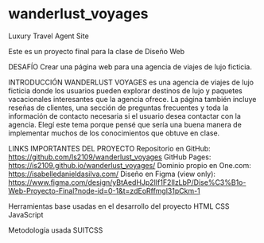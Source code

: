# wanderlust_voyages
Luxury Travel Agent Site

Este es un proyecto final para la clase de Diseño Web

DESAFÍO
Crear una página web para una agencia de viajes de lujo ficticia.

INTRODUCCIÓN
WANDERLUST VOYAGES es una agencia de viajes de lujo ficticia donde los usuarios pueden explorar destinos de lujo y paquetes vacacionales interesantes que la agencia ofrece.
La página también incluye reseñas de clientes, una sección de preguntas frecuentes y toda la información de contacto necesaria si el usuario desea contactar con la agencia.
Elegí este tema porque pensé que sería una buena manera de implementar muchos de los conocimientos que obtuve en clase.

LINKS IMPORTANTES DEL PROYECTO
Repositorio en GitHub: https://github.com/Is2109/wanderlust_voyages
GitHub Pages: https://is2109.github.io/wanderlust_voyages/
Dominio propio en One.com: https://isabelledanieldasilva.com/
Diseño en Figma (view only): https://www.figma.com/design/yBtAedHJp2lIf1F2IlzLbP/Dise%C3%B1o-Web-Proyecto-Final?node-id=0-1&t=zdEoRffmgl31pCkm-1

Herramientas base usadas en el desarrollo del proyecto
HTML
CSS
JavaScript

Metodología usada
SUITCSS



